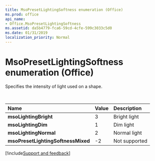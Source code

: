 ```yaml
---
title: MsoPresetLightingSoftness enumeration (Office)
ms.prod: office
api_name:
- Office.MsoPresetLightingSoftness
ms.assetid: da5b4779-fca6-59cd-4cfe-599c3033c5d0
ms.date: 01/31/2019
localization_priority: Normal
---
```



# MsoPresetLightingSoftness enumeration (Office)

Specifies the intensity of light used on a shape.

<br/>

|Name|Value|Description|
|:-----|:-----|:-----|
|**msoLightingBright**|3|Bright light |
|**msoLightingDim**|1|Dim light |
|**msoLightingNormal**|2|Normal light |
|**msoPresetLightingSoftnessMixed**|-2|Not supported |

[!include[Support and feedback](~/includes/feedback-boilerplate.md)]